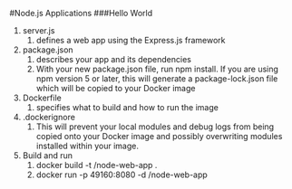#Node.js Applications
###Hello World
1) server.js
    1. defines a web app using the Express.js framework
2) package.json
    1. describes your app and its dependencies
	2. With your new package.json file, run npm install. If you are using npm version 5 or later, this will generate a package-lock.json file which will be copied to your Docker image
3) Dockerfile
	1. specifies what to build and how to run the image
4) .dockerignore
	1. This will prevent your local modules and debug logs from being copied onto your Docker image and possibly overwriting modules installed within your image.
5) Build and run
	1. docker build -t <your username>/node-web-app .
	2. docker run -p 49160:8080 -d <your username>/node-web-app